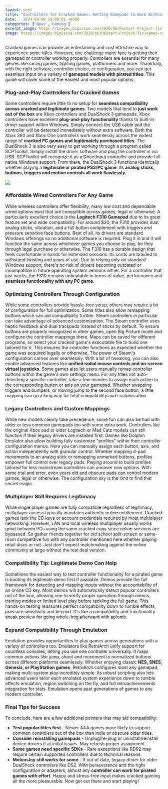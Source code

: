 ```yaml
---
layout: post
title: "Controllers for Cracked Games: Getting Gamepads to Work Without Hassle"
date:   2024-04-08 19:00:01 +0000
categories: ['News','Gaming']
excerpt_image: https://images.bigissue.com/2020/06/Restart-Project-fix-games-controller-step-two-2.jpg
image: https://images.bigissue.com/2020/06/Restart-Project-fix-games-controller-step-two-2.jpg
---
```


Cracked games can provide an entertaining and cost effective way to experience some titles. However, one challenge many face is getting their gamepad or controller working properly. Controllers are essential for many genres like racing games, fighting games, platformers and more. Thankfully, with the right software, controller choice, or configuration, you can get seamless input on a variety of **gamepad models with pirated titles**. This guide will cover some of the easiest and most popular options.
### **Plug-and-Play Controllers for Cracked Games**
Some controllers require little to no setup for **seamless compatibility across cracked and legitimate games**. Two models that tend to **just work out of the box** are Xbox controllers and DualShock 3 gamepads. 
Xbox controllers have excellent **plug-and-play functionality** thanks to built-in driver support within Windows. Simply connect the USB cable and the controller will be detected immediately without extra software. Both the Xbox 360 and Xbox One controllers work seamlessly across the widest range of **cracked PC games and legitimately purchased titles**.
The DualShock 3 is also very easy to get working through a program called SCPToolkit. Simply install the driver software and plug the controller in via USB. SCPToolkit will recognize it as a DirectInput controller and provide full native Windows support. From there, the DualShock 3 functions identically whether playing a **legitimate or pirated PS3/PC game**. Its **analog sticks, buttons, triggers and motion controls all work flawlessly**.

![](https://images.bigissue.com/2020/06/Restart-Project-fix-games-controller-step-two-2.jpg)
### **Affordable Wired Controllers For Any Game** 
While wireless controllers offer flexibility, many low cost and dependable wired options exist that are compatible across games, legal or otherwise. A particularly excellent choice is the **Logitech F310 Gamepad** due to its great feature set and wide compatibility. 
For around $20, the F310 provides dual analog sticks, vibration, and a full button complement with triggers and pressure sensitive face buttons. Best of all, its drivers are standard Windows offerings so no additional software is required. Plug it in and it will function the same across whichever games you choose to play, be they through legal purchase or otherwise. 
The F310 has a durable design that feels comfortable in hands for extended sessions. Its cords are braided to withstand twisting and years of use. Due to relying only on standard Windows support, there's no risk of drivers becoming outdated or incompatible in future operating system versions either. For a controller that just works, the F310 remains unbeatable in terms of value, performance and **seamless functionality with any PC game**.
### **Optimizing Controllers Through Configuration**
While some controllers provide hassle-free setup, others may require a bit of configuration for full optimization. Some titles also allow remapping buttons which can aid compatibility further. Steam controllers in particular can take advantage of advanced customization.
The Steam controller uses haptic feedback and dual trackpads instead of sticks by default. To ensure buttons are properly recognized in other games, open Big Picture mode and configure the controller mappings there. Maps can be saved for different programs, so select your cracked game's executable file to build one tailored for it. 
This ensures the controller functions as expected whether the game was acquired legally or otherwise. The power of Steam's configuration carries over seamlessly. With a bit of tweaking, you can also enable advanced features like **unified radial mouse controls and on-screen virtual joysticks**.
Some games also let users manually remap controller buttons within the game's own settings menu. For any titles not auto-detecting a specific controller, take a few minutes to assign each action to the corresponding button or axis on your gamepad. Whether swapping triggers and bumpers, or moving jump to the second face button, a little mapping can go a long way for total compatibility and customization.
### **Legacy Controllers and Custom Mappings** 
While new models clearly take precedence, some fun can also be had with older or less common gamepads too with some extra work. Controllers like the original Xbox pad or older Logitech or Mad Catz models can still function if their legacy drivers are installed first. 
Games like Dolphin Emulator also allow building fully customize "profiles" within their controller configuration menus. Here you can manually assign each button, axis, and action independently with granular control. Whether mapping d-pad movements to an analog stick or remapping unmarked buttons, profiles empower full control over legacy pads. 
Playing around to build profiles tailored for less mainstream controllers can uncover new options. With some trial and error, even years old and obscure pads can control modern games, legal or otherwise. The configuration sky is the limit to find that secret magic.
### **Multiplayer Still Requires Legitimacy** 
While single player games are fully compatible regardless of legitimacy, multiplayer access typically mandates authentic online entitlement. Cracked games lack the CD keys or account credentials required by most multiplayer networking. 
However, LAN and local wireless multiplayer usually works great between PCs using the same cracked copy since online services are bypassed. So gather friends together for old school split-screen or same-room competitive fun with any controller mentioned here whether playing retail discs or not. Just don't expect matchmaking against the online community at large without the real deal version.
### **Compatibility Tip: Legitimate Demo Can Help** 
Sometimes the easiest way to test controller functionality for a pirated game is booting its legitimate demo first if available. Demos provide the full framework for detecting and mapping inputs without the accountability of an online CD key. 
Most demos will automatically detect popular controllers out of the box, allowing one to verify proper operation through menus, training modes or limited level play before tackling the full game. This hands-on testing reassures perfect compatibility down to rumble effects, pressure sensitivity and beyond. It's like a compatibility and functionality sneak preview for going whole-hog afterward with aplomb.
### **Expand Compatibility Through Emulation**  
Emulation provides opportunities to play games across generations with a variety of controllers too. Emulators like RetroArch unify support for countless consoles, letting you use one controller universally. It maps common actions like jump, shoot and movement to normalized buttons across different platforms seamlessly.
Whether enjoying classic **NES, SNES, Genesis, or PlayStation games**, RetroArch configures most any gamepad, making multi-system play incredibly simple. Its robust scripting also lets advanced users tailor each emulated system experience down to rumble effects emulation, region switching on the fly, and full retroachievements integration for stats. Emulation opens past generations of games to any modern controller.
### **Final Tips for Success**
To conclude, here are a few additional pointers that may aid compatibility:
- **Test popular titles first** - Newer AAA games more likely to support common controllers out of the box than indie or obscure older titles. 
- **Consider reinstalling gamepads** - Unplug/re-plug or uninstall/reinstall device drivers if at initial issues. May refresh proper assignment. 
- **Some games need specific SDKs** - Rare exceptions like RDR2 may require certain supported controllers due to technical reasons. 
- **MotionJoy still works for some** - If out of date, legacy driver for older DualShock controllers like DS2. 
With perseverance and the right configuration or adapters, almost any **controller can work for pirated games with effort**. Happy and stress-free input makes cracked gaming all the more pleasurable. Now get out there and start playing!